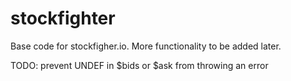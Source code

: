# stockfighter
Base code for stockfigher.io.
More functionality to be added later.

TODO: prevent UNDEF in $bids or $ask from throwing an error 
